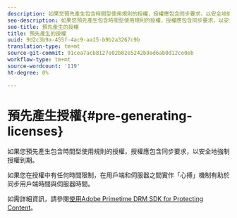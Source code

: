 ```yaml
---
description: 如果您預先產生包含時間型使用規則的授權，授權應包含同步要求，以安全地強制授權到期。
seo-description: 如果您預先產生包含時間型使用規則的授權，授權應包含同步要求，以安全地強制授權到期。
seo-title: 預先產生的授權
title: 預先產生的授權
uuid: 9d2c3b9a-455f-4ac9-aa15-b9b2a3267c9b
translation-type: tm+mt
source-git-commit: 91cea7acb8127e02b82e5242b9ad6ab0d12ce0eb
workflow-type: tm+mt
source-wordcount: '119'
ht-degree: 0%

---
```



# 預先產生授權{#pre-generating-licenses}

如果您預先產生包含時間型使用規則的授權，授權應包含同步要求，以安全地強制授權到期。

如果您在授權中有任何時間限制，在用戶端和伺服器之間實作「心搏」機制有助於同步用戶端時間與伺服器時間。

如需詳細資訊，請參閱[使用Adobe Primetime DRM SDK for Protecting Content](https://helpx.adobe.com/content/dam/help/en/primetime/drm/drm_protecting_content.pdf)。
